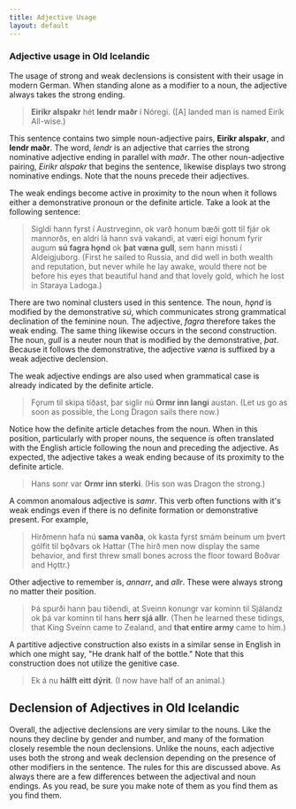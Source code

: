 ```yaml
---
title: Adjective Usage
layout: default
---
```


### Adjective usage in Old Icelandic

The usage of strong and weak declensions is consistent with their usage in modern German. When standing alone as a modifier to a noun, the adjective always takes the strong ending.

> __Eiríkr alspakr__ hét __lendr maðr__ í Nóregi. ([A] landed man is named Eirík All-wise.)
<!--_Egla_, chapt. 64-->

This sentence contains two simple noun-adjective pairs, __Eiríkr alspakr__, and __lendr maðr__. The word, _lendr_ is an adjective that carries the strong nominative adjective ending in parallel with _maðr_. The other noun-adjective pairing, _Eiríkr alspakr_ that begins the sentence, likewise displays two strong nominative endings. Note that the nouns precede their adjectives.

The weak endings become active in proximity to the noun when it follows either a demonstrative pronoun or the definite article. Take a look at the following sentence:

> Sigldi hann fyrst í Austrveginn, ok varð honum bæði gott til fjár ok mannorðs, en aldri lá hann svá vakandi, at væri eigi honum fyrir augum __sú fagra h&#x1EB;nd__ ok __þat væna gull__, sem hann missti í Aldeigjuborg. (First he sailed to Russia, and did well in both wealth and reputation, but never while he lay awake, would there not be before his eyes that beautiful hand and that lovely gold, which he lost in Staraya Ladoga.)
<!--Hálfdanar Saga Eysteinsson, 10-->

There are two nominal clusters used in this sentence. The noun, _h&#x1EB;nd_ is modified by the demonstrative _sú_, which communicates strong grammatical declination of the feminine noun. The adjective, _fagra_ therefore takes the weak ending. The same thing likewise occurs in the second construction. The noun, _gull_ is a neuter noun that is modified by the demonstrative, _þat_. Because it follows the demonstrative, the adjective _væna_ is suffixed by a weak adjective declension.

The weak adjective endings are also used when grammatical case is already indicated by the definite article. 

> F&#x1EB;rum til skipa tíðast, þar siglir nú __Ormr inn langi__ austan. (Let us go as soon as possible, the Long Dragon sails there now.)
<!--Fagrskinna, Olaf T. ch. 24-->

Notice how the definite article detaches from the noun. When in this position, particularly with proper nouns, the sequence is often translated with the English article following the noun and preceding the adjective. As expected, the adjective takes a weak ending because of its proximity to the definite article.

> Hans sonr var __Ormr inn sterki__. (His son was Dragon the strong.)
<!--Egla 23-->
<!--__Inn helgi Jón byskup__ hafði skamma stund at stóli setit at Hólum áðr en hann lét leggja ofan kirkju þá er þar var. Jóns saga helga, 8-->

A common anomalous adjective is _samr_. This verb often functions with it's weak endings even if there is no definite formation or demonstrative present. For example, 

> Hirðmenn hafa nú __sama vanða__, ok kasta fyrst smám beinum um þvert gólfit til b&#x1EB;ðvars ok Hattar (The hirð men now display the same behavior, and first threw small bones across the floor toward Boðvar and H&#x1EB;ttr.)

Other adjective to remember is, _annarr_, and _allr_. These were always strong no matter their position.

> Þá spurði hann þau tiðendi, at Sveinn konungr var kominn til Sjálandz ok þá var kominn til hans __herr sjá allr__. (Then he learned these tidings, that King Sveinn came to Zealand, and __that entire army__ came to him.)

A partitive adjective construction also exists in a similar sense in English in which one might say, "He drank half of the bottle." Note that this construction does not utilize the genitive case.

> Ek á nu __hálft eitt dýrit__. (I now have half of an animal.)

## Declension of Adjectives in Old Icelandic

Overall, the adjective declensions are very similar to the nouns. Like the nouns they decline by gender and number, and many of the formation closely resemble the noun declensions. Unlike the nouns, each adjective uses both the strong and weak declension depending on the presence of other modifiers in the sentence. The rules for this are discussed above. As always there are a few differences between the adjectival and noun endings. As you read, be sure you make note of them as you find them as you find them.

